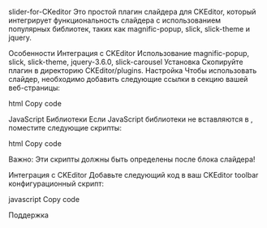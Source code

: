 
slider-for-CKeditor
Это простой плагин слайдера для CKEditor, который интегрирует функциональность слайдера с использованием популярных библиотек, таких как magnific-popup, slick, slick-theme и jquery.

Особенности
Интеграция с CKEditor
Использование magnific-popup, slick, slick-theme, jquery-3.6.0, slick-carousel
Установка
Скопируйте плагин в директорию CKEditor/plugins.
Настройка
Чтобы использовать слайдер, необходимо добавить следующие ссылки в секцию <head> вашей веб-страницы:

html
Copy code
<link href="https://cdnjs.cloudflare.com/ajax/libs/magnific-popup.js/1.1.0/magnific-popup.min.css" rel="stylesheet" type="text/css" />
<link href="https://cdnjs.cloudflare.com/ajax/libs/slick-carousel/1.8.1/slick.min.css" rel="stylesheet" type="text/css" />
<link href="https://cdnjs.cloudflare.com/ajax/libs/slick-carousel/1.8.1/slick-theme.min.css" rel="stylesheet" type="text/css" />
JavaScript Библиотеки
Если JavaScript библиотеки не вставляются в <body>, поместите следующие скрипты:

html
Copy code
<script src="https://code.jquery.com/jquery-3.6.0.min.js"></script>
<script src="https://cdnjs.cloudflare.com/ajax/libs/slick-carousel/1.8.1/slick.min.js"></script>
<script src="https://cdnjs.cloudflare.com/ajax/libs/magnific-popup.js/1.1.0/jquery.magnific-popup.min.js"></script>
Важно: Эти скрипты должны быть определены после блока слайдера!

Интеграция с CKEditor
Добавьте следующий код в ваш CKEditor toolbar конфигурационный скрипт:

javascript
Copy code
<script>
	(function(){
		var config = {
			extraPlugins: 'uploadimage,ofmeslider', // Добавьте сюда ofmeslider
			allowedContent: true,
			toolbar:  [
				// ... остальные элементы тулбара ...
				'/',
				{ name: 'insert', items: [ 'Image', 'Table', 'HorizontalRule', 'Smiley', 'SpecialChar', 'PageBreak', 'Iframe', 'OfmeSlider' ] }, // Добавьте 'OfmeSlider' в нужную группу
				// ... остальные элементы тулбара ...
			],
		};
		// остальная часть скрипта остается без изменений
	})();
</script>
Поддержка
